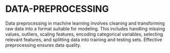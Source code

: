 # DATA-PREPROCESSING
Data preprocessing in machine learning involves cleaning and transforming raw data into a format suitable for modeling. This includes handling missing values, outliers, scaling features, encoding categorical variables, selecting relevant features, and splitting data into training and testing sets. Effective preprocessing ensures data quality.
